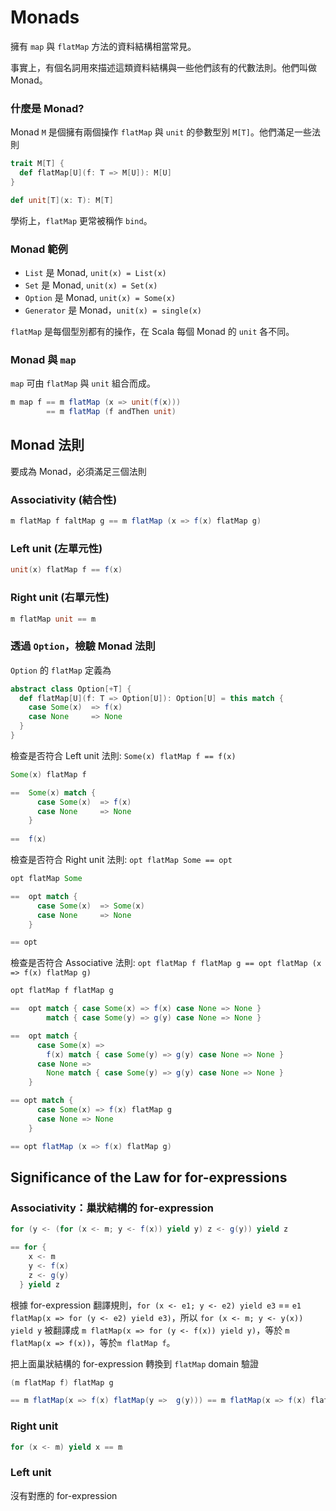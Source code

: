# Monads

擁有 `map` 與 `flatMap` 方法的資料結構相當常見。

事實上，有個名詞用來描述這類資料結構與一些他們該有的代數法則。他們叫做 Monad。

### 什麼是 Monad?

Monad `M` 是個擁有兩個操作 `flatMap` 與 `unit` 的參數型別 `M[T]`。他們滿足一些法則

```scala
trait M[T] {
  def flatMap[U](f: T => M[U]): M[U]
}

def unit[T](x: T): M[T]
```

學術上，`flatMap` 更常被稱作 `bind`。

### Monad 範例

- `List` 是 Monad, `unit(x) = List(x)`
- `Set` 是 Monad, `unit(x) = Set(x)`
- `Option` 是 Monad, `unit(x) = Some(x)`
- `Generator` 是 Monad，`unit(x) = single(x)`

`flatMap` 是每個型別都有的操作，在 Scala 每個 Monad 的 `unit` 各不同。

### Monad 與 `map`
`map` 可由 `flatMap` 與 `unit` 組合而成。


```scala
m map f == m flatMap (x => unit(f(x)))
        == m flatMap (f andThen unit)
```

## Monad 法則

要成為 Monad，必須滿足三個法則

### Associativity (結合性)
```scala
m flatMap f faltMap g == m flatMap (x => f(x) flatMap g)
```

### Left unit (左單元性)
```scala
unit(x) flatMap f == f(x)
```

### Right unit (右單元性)
```scala
m flatMap unit == m
```

### 透過 `Option`，檢驗 Monad 法則

`Option` 的 `flatMap` 定義為
```scala
abstract class Option[+T] {
  def flatMap[U](f: T => Option[U]): Option[U] = this match {
    case Some(x)  => f(x)
    case None     => None
  }
}
```

檢查是否符合 Left unit 法則: `Some(x) flatMap f == f(x)`
```scala
Some(x) flatMap f

==  Some(x) match {
      case Some(x)  => f(x)
      case None     => None
    }
    
==  f(x)
```

檢查是否符合 Right unit 法則: `opt flatMap Some == opt`
```scala
opt flatMap Some

==  opt match {
      case Some(x)  => Some(x)
      case None     => None
    }

== opt
```

檢查是否符合 Associative 法則: `opt flatMap f flatMap g == opt flatMap (x => f(x) flatMap g)`
```scala
opt flatMap f flatMap g

==  opt match { case Some(x) => f(x) case None => None }
        match { case Some(y) => g(y) case None => None }

==  opt match {
      case Some(x) =>
        f(x) match { case Some(y) => g(y) case None => None }
      case None =>
        None match { case Some(y) => g(y) case None => None }
    }

== opt match {
      case Some(x) => f(x) flatMap g
      case None => None
    }

== opt flatMap (x => f(x) flatMap g)
```

## Significance of the Law for for-expressions

### Associativity：巢狀結構的 for-expression
```scala
for (y <- (for (x <- m; y <- f(x)) yield y) z <- g(y)) yield z

== for {
    x <- m
    y <- f(x)
    z <- g(y)
  } yield z
```

根據 for-expression 翻譯規則，`for (x <- e1; y <- e2) yield e3` == `e1 flatMap(x => for (y <- e2) yield e3)`，所以 `for (x <- m; y <- y(x)) yield y` 被翻譯成 `m flatMap(x => for (y <- f(x)) yield y)`，等於 `m flatMap(x => f(x))`，等於`m flatMap f`。

把上面巢狀結構的 for-expression 轉換到 `flatMap` domain 驗證
```scala
(m flatMap f) flatMap g

== m flatMap(x => f(x) flatMap(y =>  g(y))) == m flatMap(x => f(x) flatMap g)
```

### Right unit

```scala
for (x <- m) yield x == m
```

### Left unit

沒有對應的 for-expression
